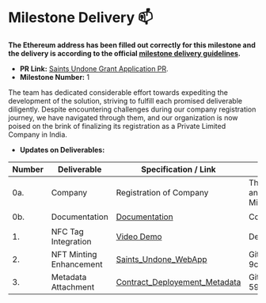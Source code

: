 # Milestone Delivery :mailbox:

**The Ethereum address has been filled out correctly for this milestone and the delivery is according to the official [milestone delivery guidelines](../).**  

* **PR Link:** [Saints Undone Grant Application PR](https://github.com/vechain/grant-program/pull/185). 
* **Milestone Number:** 1

The team has dedicated considerable effort towards expediting the development of the solution, striving to fulfill each promised deliverable diligently. Despite encountering challenges during our company registration journey, we have navigated through them, and our organization is now poised on the brink of finalizing its registration as a Private Limited Company in India.

* **Updates on Deliverables:**

| Number | Deliverable | Specification / Link | Note | Status |
| ------------- | ------------- | ------------- |------------- | ------------- |
| 0a. | Company | Registration of Company | The necessary formalities have been completed, and we are now awaiting the GST Number from the Ministry of Corporate Affairs, Government of India | :heavy_check_mark: |
| 0b.  | Documentation |[Documentation](https://docs.google.com/document/d/1dHKDjbXXfLjqSURBZpU5kovWm2QaPtMe7TsnGVPDu1Q/edit?usp=sharing)| Combining NFC-NFT | :heavy_check_mark: |
| 1.  | NFC Tag Integration |[Video Demo](https://youtu.be/N_0PEbjX36g)| Demo Video | :heavy_check_mark: |
| 2.  | NFT Minting Enhancement | [Saints_Undone_WebApp](https://github.com/Pranav9931/saints-undone-webapp) | Github Hash: 9cdce6c265cf9bcb7e5b7bbcbc7e430168c35025 | :heavy_check_mark: |
| 3.  | Metadata Attachment | [Contract_Deployement_Metadata](https://github.com/SU-PVT-LTD/test-contract) | Github Hash: 59ffea557b53634a7b162303def6a977231b534c | :heavy_check_mark: |
